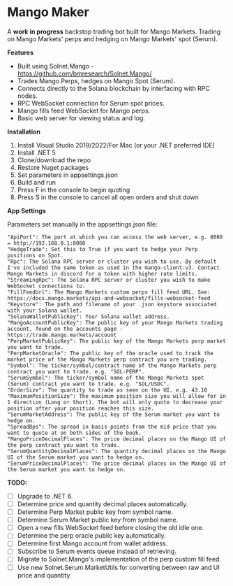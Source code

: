 # Mango Maker
A **work in progress** backstop trading bot built for Mango Markets. Trading on Mango Markets' perps and hedging on Mango Markets' spot (Serum).

**Features**
- Built using Solnet.Mango - https://github.com/bmresearch/Solnet.Mango/
- Trades Mango Perps, hedges on Mango Spot (Serum).
- Connects directly to the Solana blockchain by interfacing with RPC nodes.
- RPC WebSocket connection for Serum spot prices.
- Mango fills feed WebSocket for Mango perps.
- Basic web server for viewing status and log.

**Installation**
1. Install Visual Studio 2019/2022/For Mac (or your .NET preferred IDE)
2. Install .NET 5
3. Clone/download the repo
4. Restore Nuget packages
5. Set parameters in appsettings.json
6. Build and run
7. Press F in the console to begin quoting
8. Press S in the console to cancel all open orders and shut down

**App Settings**

Parameters set manually in the appsettings.json file:
```
"ApiPort": The port at which you can access the web server, e.g. 8080 = http://192.168.0.1:8080
"HedgeTrade": Set this to True if you want to hedge your Perp positions on Spot.
"Rpc": The Solana RPC server or cluster you wish to use. By default I've included the same token as used in the mango-client-v3. Contact Mango Markets in discord for a token with higher rate limits.
"StreamingRpc": The Solana RPC server or cluster you wish to make WebSocket connections to.
"FillFeedUrl": The Mango Markets custom perps fill feed URL. See: https://docs.mango.markets/api-and-websocket/fills-websocket-feed
"Keystore": The path and filename of your .json keystore associated with your Solana wallet.
"SolanaWalletPublicKey": Your Solana wallet address.
"MangoAccountPublicKey": The public key of your Mango Markets trading account, found on the accounts page - https://trade.mango.markets/account
"PerpMarketPublicKey": The public key of the Mango Markets perp market you want to trade.
"PerpMarketOracle": The public key of the oracle used to track the market price of the Mango Markets perp contract you are trading.
"Symbol": The ticker/symbol/contract name of the Mango Markets perp contract you want to trade. e.g. "SOL-PERP".
"SerumSymbol": The ticker/symbol name of the Mango Markets spot (Serum) contract you want to trade. e.g. "SOL/USDC".
"OrderSize": The quantity to trade as seen on the UI. e.g. 43.10
"MaximumPositionSize": The maximum position size you will allow for in 1 direction (Long or Short). The bot will only quote to decrease your position after your position reaches this size.
"SerumMarketAddress": The public key of the Serum market you want to hedge on.
"SpreadBps": The spread in basis points from the mid price that you want to quote at on both sides of the book.
"MangoPriceDecimalPlaces": The price decimal places on the Mango UI of the perp contract you want to trade.
"SerumQuantityDecimalPlaces": The quantity decimal places on the Mango UI of the Serum market you want to hedge on.
"SerumPriceDecimalPlaces": The price decimal places on the Mango UI of the Serum market you want to hedge on.
```

**TODO:**
- [ ] Upgrade to .NET 6.
- [ ] Determine price and quantity decimal places automatically.
- [ ] Determine Perp Market public key from symbol name.
- [ ] Determine Serum Market public key from symbol name. 
- [ ] Open a new fills WebSocket feed before closing the old idle one.
- [ ] Determine the perp oracle public key automatically.
- [ ] Determine first Mango account from wallet address.
- [ ] Subscribe to Serum events queue instead of retrieving.
- [ ] Migrate to Solnet.Mango's implementation of the perp custom fill feed.
- [ ] Use new Solnet.Serum.MarketUtils for converting between raw and UI price and quantity.
